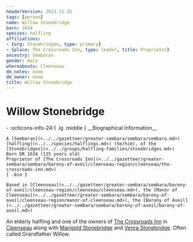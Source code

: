 ```yaml
---
headerVersion: 2023.11.25
tags: [person]
name: Willow Stonebridge
born: 1634
species: halfling
affiliations:
- {org: Stonebridges, type: primary}
- {place: The Crossroads Inn, type: leader, title: Proprietor}
ancestry: Sembaran
gender: male
whereabouts: Cleenseau
dm_notes: none
dm_owner: none
title: Willow Stonebridge
---
```

# Willow Stonebridge
<div class="grid cards ext-narrow-margin ext-one-column" markdown>
- :octicons-info-24:{ .lg .middle } __Biographical Information__

    A [Sembaran](<../../gazetteer/greater-sembara/sembara/sembara.md>) [halfling](<../../species/halflings.md>) (he/him), of the [Stonebridges](<../../groups/halfling-families/stonebridges.md>)  
    Born DR 1634 (115 years old)  
    Proprietor of [The Crossroads Inn](<../../gazetteer/greater-sembara/sembara/barony-of-aveil/cleenseau-region/cleenseau/the-crossroads-inn.md>)  
    { .bio }

    Based in [Cleenseau](<../../gazetteer/greater-sembara/sembara/barony-of-aveil/cleenseau-region/cleenseau/cleenseau.md>), the [Manor of Cleenseau](<../../gazetteer/greater-sembara/sembara/barony-of-aveil/cleenseau-region/manor-of-cleenseau.md>), the [Barony of Aveil](<../../gazetteer/greater-sembara/sembara/barony-of-aveil/barony-of-aveil.md>)
</div>


An elderly halfling and one of the owners of [The Crossroads Inn](<../../gazetteer/greater-sembara/sembara/barony-of-aveil/cleenseau-region/cleenseau/the-crossroads-inn.md>) in [Cleenseau](<../../gazetteer/greater-sembara/sembara/barony-of-aveil/cleenseau-region/cleenseau/cleenseau.md>) along with [Marigold Stonebridge](<./marigold-stonebridge.md>) and [Venra Stonebridge](<./venra-stonebridge.md>). Often called Grandfather Willow. 